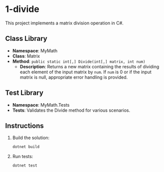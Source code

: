 # 1-divide

This project implements a matrix division operation in C#.

## Class Library

- **Namespace**: MyMath
- **Class**: Matrix
- **Method**: `public static int[,] Divide(int[,] matrix, int num)`
  - **Description**: Returns a new matrix containing the results of dividing each element of the input matrix by `num`. If `num` is 0 or if the input matrix is null, appropriate error handling is provided.

## Test Library

- **Namespace**: MyMath.Tests
- **Tests**: Validates the Divide method for various scenarios.

## Instructions

1. Build the solution:
   ```bash
   dotnet build
   ```

2. Run tests:
   ```bash
   dotnet test
   ```
